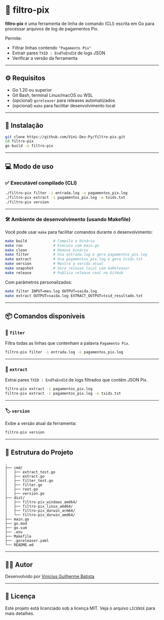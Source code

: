# 🧾 filtro-pix

**filtro-pix** é uma ferramenta de linha de comando (CLI) escrita em Go para processar arquivos de log de pagamentos Pix.

Permite:
- Filtrar linhas contendo `"Pagamento Pix"`
- Extrair pares `TXID : EndToEndId` de logs JSON
- Verificar a versão da ferramenta

---

## ⚙️ Requisitos

- Go 1.20 ou superior
- Git Bash, terminal Linux/macOS ou WSL
- (opcional) `goreleaser` para releases automatizados
- (opcional) `make` para facilitar desenvolvimento local

---

## 🚀 Instalação

```bash
git clone https://github.com/Vini-Dev-Py/filtro-pix.git
cd filtro-pix
go build -o filtro-pix
```

---

## 💻 Modo de uso

### ✅ Executável compilado (CLI)

```bash
./filtro-pix filter -i entrada.log -o pagamentos_pix.log
./filtro-pix extract -i pagamentos_pix.log -o txids.txt
./filtro-pix version
```

---

### 🛠️ Ambiente de desenvolvimento (usando Makefile)

Você pode usar `make` para facilitar comandos durante o desenvolvimento:

```bash
make build            # Compila o binário
make run              # Executa com main.go
make clean            # Remove binário
make filter           # Usa entrada.log e gera pagamentos_pix.log
make extract          # Usa pagamentos_pix.log e gera txids.txt
make version          # Mostra a versão atual
make snapshot         # Gera release local com GoReleaser
make release          # Publica release real no GitHub
```

Com parâmetros personalizados:

```bash
make filter INPUT=meu.log OUTPUT=saida.log
make extract OUTPUT=saida.log EXTRACT_OUTPUT=txid_resultado.txt
```

---

## 📦 Comandos disponíveis

### 🔎 `filter`
Filtra todas as linhas que contenham a palavra `Pagamento Pix`.

```bash
filtro-pix filter -i entrada.log -o pagamentos_pix.log
```

---

### 🧬 `extract`
Extrai pares `TXID : EndToEndId` de logs filtrados que contêm JSON Pix.

```bash
filtro-pix extract -i pagamentos_pix.log
filtro-pix extract -i pagamentos_pix.log -o txids.txt
```

---

### 🏷 `version`
Exibe a versão atual da ferramenta:

```bash
filtro-pix version
```

---

## 📁 Estrutura do Projeto

```
.
├── cmd/
│   ├── extract_test.go
│   ├── extract.go
│   ├── filter_test.go
│   ├── filter.go
│   ├── root.go
│   ├── version.go
├── dist/
│   ├── filtro-pix_windows_amd64/
│   ├── filtro-pix_linux_amd64/
│   ├── filtro-pix_darwin_arm64/
│   └── filtro-pix_darwin_amd64/
├── main.go
├── go.mod
├── go.sum
├── .env
├── Makefile
├── .goreleaser.yaml
└── README.md
```

---

## 👨‍💻 Autor

Desenvolvido por [Vinicius Guilherme Batista](https://github.com/Vini-Dev-Py)

---

## 📄 Licença

Este projeto está licenciado sob a licença MIT. Veja o arquivo `LICENSE` para mais detalhes.

